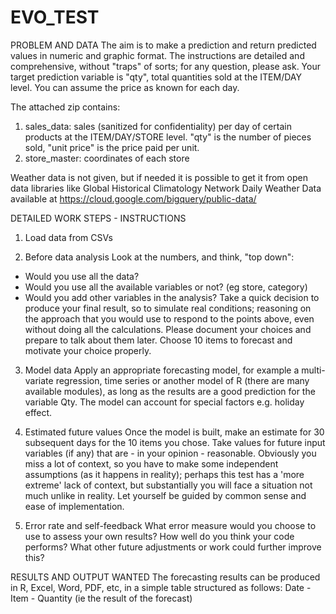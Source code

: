 # EVO_TEST
PROBLEM AND DATA
The aim is to make a prediction and return predicted values in numeric and graphic format.
The instructions are detailed and comprehensive, without "traps" of sorts; for any question, please ask. Your target prediction variable is "qty", total quantities sold at the ITEM/DAY level. You can assume the price as known for each day.

The attached zip contains:
1) sales_data: sales (sanitized for confidentiality) per day of certain products at the ITEM/DAY/STORE level. "qty" is the number of pieces sold, "unit price" is the price paid per unit.
2) store_master: coordinates of each store

Weather data is not given, but if needed it is possible to get it from open data libraries like Global Historical Climatology Network Daily Weather Data available at https://cloud.google.com/bigquery/public-data/

DETAILED WORK STEPS - INSTRUCTIONS
1) Load data from CSVs

2) Before data analysis
Look at the numbers, and think, "top down":
- Would you use all the data?
- Would you use all the available variables or not? (eg store, category)
- Would you add other variables in the analysis?
Take a quick decision to produce your final result, so to simulate real conditions; reasoning on the approach that you would use to respond to the points above, even without doing all the calculations. Please document your choices and prepare to talk about them later.
Choose 10 items to forecast and motivate your choice properly.

3) Model data
Apply an appropriate forecasting model, for example a multi-variate regression, time series or another model of R (there are many available modules), as long as the results are a good prediction for the variable Qty. The model can account for special factors e.g. holiday effect.

4) Estimated future values
Once the model is built, make an estimate for 30 subsequent days for the 10 items you chose.
Take values ​​for future input variables (if any) that are - in your opinion - reasonable.
Obviously you miss a lot of context, so you have to make some independent assumptions (as it happens in reality); perhaps this test has a 'more extreme' lack of context, but substantially you will face a situation not much unlike in reality. Let yourself be guided by common sense and ease of implementation.

5) Error rate and self-feedback
What error measure would you choose to use to assess your own results? How well do you think your code performs? What other future adjustments or work could further improve this?

RESULTS AND OUTPUT WANTED
The forecasting results can be produced in R, Excel, Word, PDF, etc, in a simple table structured as follows:
Date - Item - Quantity (ie the result of the forecast)
